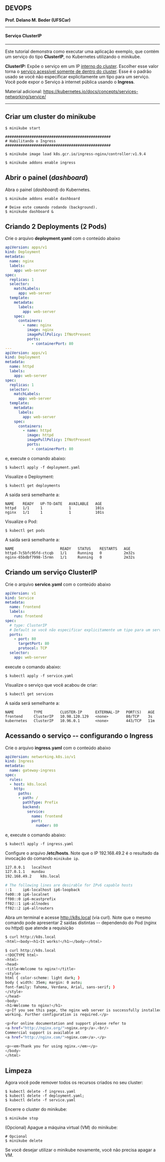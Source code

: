 ## DEVOPS

**Prof. Delano M. Beder (UFSCar)**

- - -

#### Serviço ClusterIP
- - -

Este tutorial demonstra como executar uma aplicação exemplo, que contém um serviço do tipo **ClusterIP**, no Kubernetes utilizando o minikube. 

**ClusterIP:**  Expõe o serviço em um IP <u>interno do cluster</u>. Escolher esse valor torna o <u>serviço acessível somente de dentro do cluster</u>. Esse é o padrão usado se você não especificar explicitamente um tipo para um serviço. Você pode expor o Serviço à internet pública usando o **Ingress**.

Material adicional: https://kubernetes.io/docs/concepts/services-networking/service/

------



## Criar um cluster do minikube

```shell
$ minikube start

################################################
# Habilitando o Ingress
################################################

$ minikube image load k8s.gcr.io/ingress-nginx/controller:v1.9.4

$ minikube addons enable ingress
```



## Abrir o painel (_dashboard_)

Abra o painel (_dashboard_) do Kubernetes. 

```shell
$ minikube addons enable dashboard

# Deixe este comando rodando (background).
$ minikube dashboard &
```


<div style="page-break-after: always"></div>

## Criando 2 Deployments (2 Pods)

Crie o arquivo **deployment.yaml** com o conteúdo abaixo

   ```yaml
   apiVersion: apps/v1
   kind: Deployment
   metadata:
     name: nginx
     labels:
       app: web-server
   spec:
     replicas: 1
     selector:
       matchLabels:
         app: web-server
     template:
       metadata:
         labels:
           app: web-server
       spec:
         containers:
           - name: nginx
             image: nginx
             imagePullPolicy: IfNotPresent
             ports:
               - containerPort: 80
   ---
   apiVersion: apps/v1
   kind: Deployment
   metadata:
     name: httpd
     labels:
       app: web-server
   spec:
     replicas: 1
     selector:
       matchLabels:
         app: web-server
     template:
       metadata:
         labels:
           app: web-server
       spec:
         containers:
           - name: httpd
             image: httpd
             imagePullPolicy: IfNotPresent
             ports:
               - containerPort: 80
   ```
e, execute o comando abaixo:
```shell
$ kubectl apply -f deployment.yaml
```

Visualize o Deployment:

```shell
$ kubectl get deployments
```

A saída será semelhante a: 
```
NAME    READY   UP-TO-DATE   AVAILABLE   AGE
httpd   1/1     1            1           101s
nginx   1/1     1            1           101s
```

Visualize o Pod:

```shell
$ kubectl get pods
```

A saída será semelhante a:
    
```
NAME                     READY   STATUS    RESTARTS   AGE
httpd-7c5bfc95fd-ctcqb   1/1     Running   0          2m32s
nginx-65bdbf7998-l5rmn   1/1     Running   0          2m32s
```



## Criando um serviço ClusterIP

Crie o arquivo **service.yaml** com o conteúdo abaixo

   ```yaml
   apiVersion: v1
   kind: Service
   metadata:
     name: frontend
     labels:
       run: frontend
   spec:
     # type: ClusterIP
     # Default se você não especificar explicitamente um tipo para um serviço.
     ports:
       - port: 80
         targetPort: 80
         protocol: TCP
     selector:
       app: web-server
   ```
   execute o comando abaixo:
   ```shell
   $ kubectl apply -f service.yaml
   ```

<div style="page-break-after: always"></div>

Visualize o serviço que você acabou de criar:

```shell
$ kubectl get services
```

A saída será semelhante a:

```
NAME         TYPE        CLUSTER-IP      EXTERNAL-IP   PORT(S)   AGE
frontend     ClusterIP   10.98.120.129   <none>        80/TCP    3s
kubernetes   ClusterIP   10.96.0.1       <none>        443/TCP   11m
```

## Acessando o serviço -- configurando o Ingress

Crie o arquivo **ingress.yaml** com o conteúdo abaixo

```yaml
apiVersion: networking.k8s.io/v1
kind: Ingress
metadata:
  name: gateway-ingress
spec:
  rules:
  - host: k8s.local
    http:
      paths:
      - path: /
        pathType: Prefix
        backend:
          service:
            name: frontend
            port:
              number: 80
```
e, execute o comando abaixo:
```shell
$ kubectl apply -f ingress.yaml
```

Configure o arquivo **/etc/hosts**. Note que o IP 192.168.49.2 é o resultado da invocação do comando `minikube ip`.

```bash
127.0.0.1	localhost
127.0.1.1	mundau
192.168.49.2    k8s.local

# The following lines are desirable for IPv6 capable hosts
::1     ip6-localhost ip6-loopback
fe00::0 ip6-localnet
ff00::0 ip6-mcastprefix
ff02::1 ip6-allnodes
ff02::2 ip6-allrouters
```





Abra um terminal e acesse http://k8s.local (via curl). Note que o mesmo comando pode apresentar 2 saídas distintas -- dependendo do Pod (nginx ou httpd) que atende a requisição

```sh
$ curl http://k8s.local
<html><body><h1>It works!</h1></body></html>

$ curl http://k8s.local
<!DOCTYPE html>
<html>
<head>
<title>Welcome to nginx!</title>
<style>
html { color-scheme: light dark; }
body { width: 35em; margin: 0 auto;
font-family: Tahoma, Verdana, Arial, sans-serif; }
</style>
</head>
<body>
<h1>Welcome to nginx!</h1>
<p>If you see this page, the nginx web server is successfully installed and
working. Further configuration is required.</p>

<p>For online documentation and support please refer to
<a href="http://nginx.org/">nginx.org</a>.<br/>
Commercial support is available at
<a href="http://nginx.com/">nginx.com</a>.</p>

<p><em>Thank you for using nginx.</em></p>
</body>
</html>
```




## Limpeza

Agora você pode remover todos os recursos criados no seu cluster:

```shell
$ kubectl delete -f ingress.yaml 
$ kubectl delete -f deployment.yaml; 
$ kubectl delete -f service.yaml
```

Encerre o cluster do minikube:

```shell
$ minikube stop
```

(Opcional) Apague a máquina virtual (VM) do minikube:

```shell
# Opcional
$ minikube delete
```

Se você desejar utilizar o minikube novamente, você não precisa apagar a VM.
